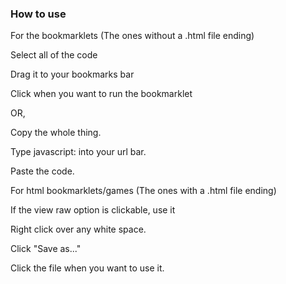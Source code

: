 ### How to use

For the bookmarklets (The ones without a .html file ending)

Select all of the code

Drag it to your bookmarks bar

Click when you want to run the bookmarklet

OR,

Copy the whole thing.

Type javascript: into your url bar.

Paste the code.

For html bookmarklets/games (The ones with a .html file ending)

If the view raw option is clickable, use it

Right click over any white space.

Click "Save as..."

Click the file when you want to use it.
